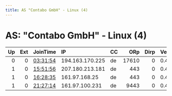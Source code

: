 ```yaml
---
title: AS "Contabo GmbH" - Linux (4)
---
```


# AS: "Contabo GmbH" - Linux (4)

|   Up |   Ext | JoinTime                                                                                              | IP              | CC   |   ORp |   Dirp | Version   | Contact               | Nickname            |   eFamMembers |
|-----:|------:|:------------------------------------------------------------------------------------------------------|:----------------|:-----|------:|-------:|:----------|:----------------------|:--------------------|--------------:|
|    0 |     0 | [03:31:54](https://nusenu.github.io/OrNetStats/w/relay/0827A4DC79EC3F044E48EA453C76FA728E5CA94A.html) | 194.163.170.225 | de   | 17610 |      0 | 0.4.6.8   | 8sdeyqzd8@mozmail.com | SuitableBoxComputer |             1 |
|    1 |     0 | [15:51:56](https://nusenu.github.io/OrNetStats/w/relay/62C87B9A43C87121DF47FB7EEE6CA972AB924332.html) | 207.180.213.181 | de   |   443 |      0 | 0.4.6.8   | jceyratu@anonaddy.me  | LunarIED            |             1 |
|    1 |     0 | [16:28:35](https://nusenu.github.io/OrNetStats/w/relay/2A5ECEBEDACF0F2DCA57683056C86BB70D1A6ECE.html) | 161.97.168.25   | de   |   443 |      0 | 0.4.6.8   | None                  | HDRelay             |             1 |
|    1 |     0 | [21:27:14](https://nusenu.github.io/OrNetStats/w/relay/B8CEBAE9631011F4A2A6635EE381F29C60D2E39E.html) | 161.97.100.231  | de   |  9443 |      0 | 0.4.6.8   | None                  | richb8Relay         |             1 |
